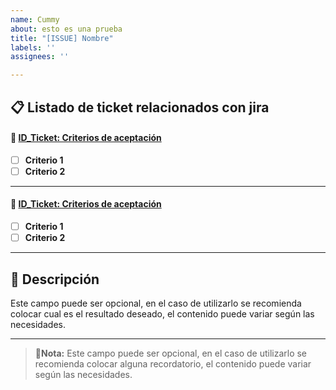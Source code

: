 ```yaml
---
name: Cummy
about: esto es una prueba
title: "[ISSUE] Nombre"
labels: ''
assignees: ''

---
```


## 📋 Listado de ticket relacionados con jira

#### 📌 [ID_Ticket: Criterios de aceptación](https://televisatim.atlassian.net/browse/ID_Ticket)
 - [ ] **Criterio 1**
 - [ ] **Criterio 2**
---
#### 📌 [ID_Ticket: Criterios de aceptación](https://televisatim.atlassian.net/browse/ID_Ticket)
 - [ ] **Criterio 1**
 - [ ] **Criterio 2**
---

## 📝 Descripción 

Este campo puede ser opcional, en el caso de utilizarlo se recomienda colocar cual es el resultado deseado, el contenido puede variar según las necesidades.

---
> **🔖Nota:** Este campo puede ser opcional, en el caso de utilizarlo se recomienda colocar alguna recordatorio, el contenido puede variar según las necesidades.
